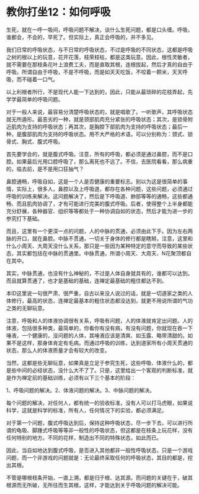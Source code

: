 教你打坐12：如何呼吸
====



生死，就在一呼一吸间，呼吸问题不解决，谈什么生死问题，都是口头缠。呼吸，谁都会，不会的，早死了。但实际上，真正会呼吸的，并不多见。

我们日常的呼吸状态，与不日常的呼吸状态，不过是呼吸的不同状态，这都是呼吸之树的根以上的玩意，花开花落，枝荣枝枯，都是这类玩意。因此，根性灵敏者，就不需要在那枝条花叶上浪费工夫，而是直取其根，连根拔起，然后才真的自由于呼吸。所谓自由于呼吸，不是不呼吸，而是如天天吃饭，不咬着一颗米，天天呼吸，而不碰着一口气。

以上利根者所行，不是现代人能一下达到的，因此，只能从最琐碎的花枝弄起，先学学最简单的呼吸问题。

对于一般人来说，最容易分清楚呼吸状态的，就是唱歌了。一听歌声，其呼吸状态就无所遁形。最恶劣的一种，就是颈部肌肉充分紧张的呼吸状态；其次，是锁骨附近肌肉为支持的呼吸状态；再其次，是胸腔下部肌肉为支持的呼吸状态；最后一种，是腹部肌肉为支持的呼吸状态。用不大严格的术语，可以分别称为：颈式、锁骨式、胸式、腹式呼吸。

首先要学会的，就是腹式呼吸。注意，所有的呼吸，都必须是通过鼻腔，而不是口腔。如果最后光用口腔呼吸了，那么离死也不远了。不信，去医院看看，那么病重的，临去前，是不是用口狂抽气？

鼻腔通畅，呼吸自如，这是一个人是否健康的重要标志。别以为这是很简单的事情，实际上，很多人，鼻腔以及上呼吸道，都存在各种问题，这些问题，必须通过呼吸的训练来解决。这问题解决了，然后是下呼吸道、肺部等等的通畅，这些都通畅、而且肌肉协调了，才有可能进行完美的腹式呼吸。后者，使得整个上半身都能充分舒展，各种器官、组织等等都处于一种协调自如的状态，然后才能为进一步的参究打下基础。

而且，这里有一个更深一点的问题，人的中脉的贯通，必须由此下手。因为左右两脉的开口，就在鼻腔。中脉不贯通，一切关于身体的修行都是瞎掰。注意，这里和什么小周天、大周天没什么关系，那只是一些因为某种特定的意守而导致的某些状态，其实都包括在中脉的贯通里。中脉贯通，所谓小周天、大周天、N花聚顶都自在其中。

其实，中脉贯通，也没有什么神秘的，不过是人体自身就具有的，谁都可以达到。而且就算贯通了，也才是基础的基础，连禅定最基础的粗住都达不到。

本ID这里说一句很严肃、很严重，自古以来没人说过的话，就是一切道家之类的人体修行，最高的状态，连禅定最基本的粗住状态都没达到，就更不用说所谓的气功之类的无聊玩意。

注意，呼吸和人的体液协调很有关系，呼吸有问题，人的体液就肯定出问题。人的体液，包括很多种类，最简单的，你看你有没有病，有没有问题，你就现在吞一下唾液，一个健康的，没问题的人体，其唾液应该是清爽、如玉露、略带清甜的。如果不是这样，那身体肯定有毛病。而通过呼吸的训练，达到道家所有小周天贯通的状态，那么人的体液质量才会有较大的改变。

当然，这都是些无聊玩意，如果真是立足于参究生死，这些呼吸、体液什么的，都是些中间的必经状态，没什么大不了了。只是，这里给出一个客观的判断标准，就是作为禅定前的基础训练，必须有以下三个基本的阶段：

1、呼吸问题的解决。2、体液问题的解决。3、中脉问题的解决。

每个问题的解决，对任何人，都有统一的验收标准，没有人可以打马虎眼，如果说科学，这就是科学的标准，所有人，任何情况下的实验，都必须满足。

对于第一个问题，腹式呼吸达到后，保持这种呼吸状态，尽一步下去，可以进行所谓的龟吸、脚踵式呼吸等等非一般性的呼吸状态，但这都是在枝条上玩花样，没有任何特别的地方。不同的花样，制造出不同的特殊状态，如此而已。

因此，当自如地达到腹式呼吸，是否进入其他都非一般性呼吸状态，只是一个游戏问题，而一个非游戏的问题就是：无论最终采取任何的呼吸状态，其目的都是，挖出其根。

不管是哪根枝条开始，一直上溯，都是归于根、达其源。而问题的关键在于，破其根源而无所破，无所往而生其根，这样，才能达到关于呼吸问题的解决可能。
